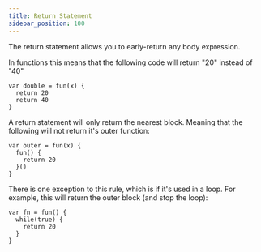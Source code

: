 ```yaml
---
title: Return Statement
sidebar_position: 100
---
```


The return statement allows you to early-return any body expression.

In functions this means that the following code will return "20" instead of "40"

```loop
var double = fun(x) {
  return 20
  return 40
}
```

A return statement will only return the nearest block. Meaning that the
following will not return it's outer function:

```loop
var outer = fun(x) {
  fun() {
    return 20
  }()
}
```

There is one exception to this rule, which is if it's used in a loop. For
example, this will return the outer block (and stop the loop):

```loop
var fn = fun() {
  while(true) {
    return 20
  }
}
```
